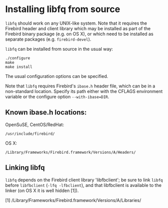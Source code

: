 Installing libfq from source
============================

`libfq` should work on any UNIX-like system. Note that it requires
the Firebird header and client library which may be installed
as part of the Firebird binary package (e.g. on OS X), or which
need to be installed as separate packages (e.g. `firebird-devel`).

`libfq` can be installed from source in the usual way:

    ./configure
    make
    make install

The usual configuration options can be specified.

Note that `libfq` requires Firebird's `ibase.h` header file, which can
be in a non-standard location. Specify its path either with the
CFLAGS environment variable or the configure option `--with-ibase=DIR`.


Known ibase.h locations:
------------------------

OpenSuSE, CentOS/RedHat:

    /usr/include/firebird/

OS X:

    /Library/Frameworks/Firebird.framework/Versions/A/Headers/


Linking libfq
-------------

`libfq` depends on the Firebird client library 'libfbclient'; be sure
to link `libfq` before `libfbclient` (`-lfq -lfbclient`), and that libfbclient
is available to the linker (on OS X it is well hidden [1]).

[1] /Library/Frameworks/Firebird.framework/Versions/A/Libraries/
